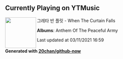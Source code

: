 ## Currently Playing on YTMusic

[<img align="left" width="100" src="https://lh3.googleusercontent.com/gbM_Jqu-mSAs_dkz0LwSGq_Er6vuBwpagpMNZE3QJAvDVmjC3h6eYyd77-QQl0DeeyVuEN6NJ0IqHsW1">](https://music.youtube.com/watch?v=j4NM7hB_DeA)

그레타 반 플릿 - When The Curtain Falls

**Albums**: Anthem Of The Peaceful Army

Last updated at 03/11/2021 16:59

#### Generated with [20chan/github-now](https://github.com/20chan/github-now)


<!--
**20chan/20chan** is a ✨ _special_ ✨ repository because its `README.md` (this file) appears on your GitHub profile.

Here are some ideas to get you started:

- 🔭 I’m currently working on ...
- 🌱 I’m currently learning ...
- 👯 I’m looking to collaborate on ...
- 🤔 I’m looking for help with ...
- 💬 Ask me about ...
- 📫 How to reach me: ...
- 😄 Pronouns: ...
- ⚡ Fun fact: ...
-->
